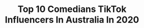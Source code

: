 ---
title: Top 10 Comedians TikTok Influencers In Australia In 2020
description: >-
  Find top comedians TikTok influencers in Australia in 2020. Most popular hashtags: #fyp #comedy #foryou #duet.
platform: TikTok
hits: 24
text_top: Discover the best TikTok profiles on inBeat.
text_bottom: Our database aggregates 24 TikTok influencers like this in Australia for you to contact.
profiles:
  - username: "mynameisjosuha"
    fullname: >-
      My Name Is Josuha
    bio: >-
      🎤😁 COMEDIAN Tells Jokes. Makes Videos. ⬇️ Posts regular content irregularly ⬇️
    location: "Australia"
    followers: 53500
    engagement: 2476
    commentsToLikes: 0.025820
    id: ck81sy6hetzne0j7893t2p5d2
    verified: false
    hashtags: "#funny, #dadjoke, #australia, #life"
  - username: "horlicksthegolden"
    fullname: >-
      Horlicks
    bio: >-
      🄷🄾🅁🄻🄸🄲🄺🅂 Golden Retriever Boi🐶 Comedian from AU 🇦🇺 Follow my journey
    location: "Australia"
    followers: 262900
    engagement: 1515
    commentsToLikes: 0.015798
    id: ckb9ex8oh2yri0j23b7a37u6n
    verified: false
    hashtags: "#halloweenishere, #goldens, #tiktokgolden, #goldenretrieverlife"
  - username: "luke.kidgell"
    fullname: >-
      luke.kidgell
    bio: >-
      Stand up comedian. Instagram: @lukekidgell Go subscribe on Youtube if ya want!
    location: "Australia"
    followers: 189100
    engagement: 2098
    commentsToLikes: 0.005058
    id: cka0wqf6j42920i78z84jepwd
    verified: false
    hashtags: "#bachelorinparadise, #thebachelor, #omegle, #australia"
  - username: "jjpantano"
    fullname: >-
      JJ Pantano
    bio: >-
      Comedian•Actor•Singer AGTAU-Golden Buzzer *acc mged by mum** #agt : Champions
    location: "Australia"
    followers: 8739
    engagement: 1720
    commentsToLikes: 0.049470
    id: ckahz49up1wv20i78kwrci92i
    verified: false
    hashtags: "#laughter, #howiemandel, #duet, #jjpantano"
  - username: "samanthandrew1"
    fullname: >-
      Samantha Andrew
    bio: >-
      🏳️‍🌈 She/Her | Melbourne Composer | Comedian | Writer lucy@bornbredtalent.com
    location: "Australia"
    followers: 135900
    engagement: 1562
    commentsToLikes: 0.011481
    id: ckb9sp1ztq3mj0j23uxks52ok
    verified: true
    hashtags: "#comedyskit, #thespian, #tryingsnacks, #tayto"
  - username: "alexshooterwilliamson"
    fullname: >-
      Alex Williamson
    bio: >-
      Aussie comedian. My insta500k YT630k. Cameo, Twitch @ link below
    location: "Australia"
    followers: 742000
    engagement: 1861
    commentsToLikes: 0.006690
    id: ckavqo18f28ti0j23wl22fqx5
    verified: true
    hashtags: "#fyp, #election, #aussiethings, #leaveacomment"
  - username: "lewspears"
    fullname: >-
      Lewis Spears
    bio: >-
      CEO of being tall - Stand Up comedian from Australia - 500k on YouTube
    location: "Australia"
    followers: 52500
    engagement: 1461
    commentsToLikes: 0.015428
    id: ckbatps1dkajq0j23o7nx8zbo
    verified: true
    hashtags: "#stitch, #duet, #cuties, #melbourne"
  - username: "thebuttsmarn"
    fullname: >-
      thebuttsmarn
    bio: >-
      Australian Comedian
    location: "Australia"
    followers: 218300
    engagement: 1574
    commentsToLikes: 0.009232
    id: ck8sbvt7o89zz0j78abz4meg7
    verified: true
    hashtags: "#pokemon, #fyp, #duet, #comedian"
  - username: "boy.by.da.sea"
    fullname: >-
      DUET PAGE! 🎥🎭
    bio: >-
      CEO OF DUET WRITER/ACTOR CHAROT/COMEDIAN 🎥🎭 GVO OK!🇵🇭🇦🇺
    location: "Australia"
    followers: 51700
    engagement: 684
    commentsToLikes: 0.152885
    id: ckb1ar637z4en0j2392z9ego0
    verified: false
    hashtags: "#hugotnimars, #fyp, #foryou, #boybydasea"
  - username: "gabriel_rossi_comedian"
    fullname: >-
      Gabriel Rossi Comedy
    bio: >-
      Comedian from Melbourne. I’m GEN-X - from a time you could joke about anything
    location: "Australia"
    followers: 18100
    engagement: 671
    commentsToLikes: 0.198325
    id: ckbf0qow9mpwj0j230apwb7nd
    verified: false
    hashtags: "#aftermycoffee, #australia, #foryou, #xyzbca"
---